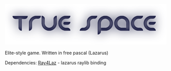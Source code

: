 ![Logo](binary/data/textures/logo.png)

Elite-style game. Written in free pascal (Lazarus)

Dependencies: [Ray4Laz](https://github.com/GuvaCode/Ray4Laz) - lazarus raylib binding

